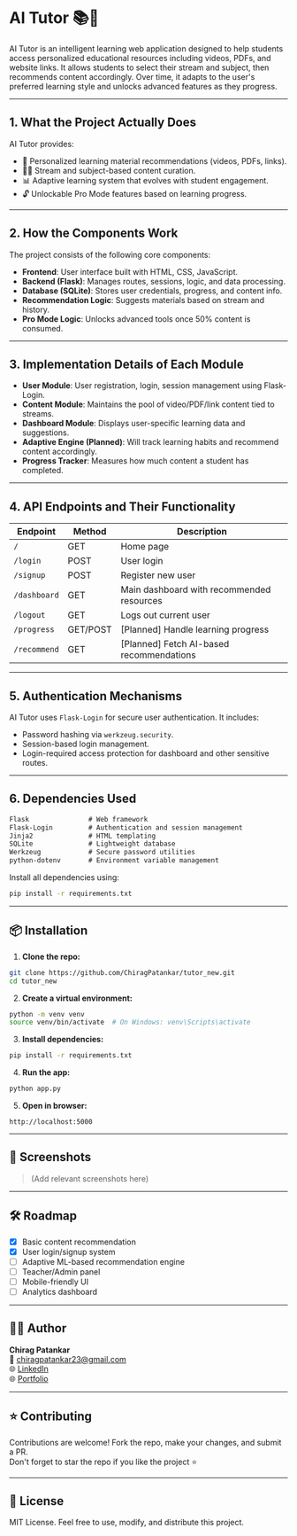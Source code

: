 # AI Tutor 📚🤖

AI Tutor is an intelligent learning web application designed to help students access personalized educational resources including videos, PDFs, and website links. It allows students to select their stream and subject, then recommends content accordingly. Over time, it adapts to the user's preferred learning style and unlocks advanced features as they progress.

---

## 1. What the Project Actually Does

AI Tutor provides:
- 🎯 Personalized learning material recommendations (videos, PDFs, links).
- 👨‍🎓 Stream and subject-based content curation.
- 📊 Adaptive learning system that evolves with student engagement.
- 🔓 Unlockable Pro Mode features based on learning progress.

---

## 2. How the Components Work

The project consists of the following core components:

- **Frontend**: User interface built with HTML, CSS, JavaScript.
- **Backend (Flask)**: Manages routes, sessions, logic, and data processing.
- **Database (SQLite)**: Stores user credentials, progress, and content info.
- **Recommendation Logic**: Suggests materials based on stream and history.
- **Pro Mode Logic**: Unlocks advanced tools once 50% content is consumed.

---

## 3. Implementation Details of Each Module

- **User Module**: User registration, login, session management using Flask-Login.
- **Content Module**: Maintains the pool of video/PDF/link content tied to streams.
- **Dashboard Module**: Displays user-specific learning data and suggestions.
- **Adaptive Engine (Planned)**: Will track learning habits and recommend content accordingly.
- **Progress Tracker**: Measures how much content a student has completed.

---

## 4. API Endpoints and Their Functionality

| Endpoint       | Method | Description                                 |
|----------------|--------|---------------------------------------------|
| `/`            | GET    | Home page                                   |
| `/login`       | POST   | User login                                  |
| `/signup`      | POST   | Register new user                           |
| `/dashboard`   | GET    | Main dashboard with recommended resources   |
| `/logout`      | GET    | Logs out current user                       |
| `/progress`    | GET/POST | [Planned] Handle learning progress        |
| `/recommend`   | GET    | [Planned] Fetch AI-based recommendations    |

---

## 5. Authentication Mechanisms

AI Tutor uses `Flask-Login` for secure user authentication. It includes:
- Password hashing via `werkzeug.security`.
- Session-based login management.
- Login-required access protection for dashboard and other sensitive routes.

---

## 6. Dependencies Used

```txt
Flask               # Web framework
Flask-Login         # Authentication and session management
Jinja2              # HTML templating
SQLite              # Lightweight database
Werkzeug            # Secure password utilities
python-dotenv       # Environment variable management
```

Install all dependencies using:

```bash
pip install -r requirements.txt
```

---

## 📦 Installation

1. **Clone the repo:**

```bash
git clone https://github.com/ChiragPatankar/tutor_new.git
cd tutor_new
```

2. **Create a virtual environment:**

```bash
python -m venv venv
source venv/bin/activate  # On Windows: venv\Scripts\activate
```

3. **Install dependencies:**

```bash
pip install -r requirements.txt
```

4. **Run the app:**

```bash
python app.py
```

5. **Open in browser:**
```
http://localhost:5000
```

---

## 📸 Screenshots

> (Add relevant screenshots here)

---

## 🛠 Roadmap

- [x] Basic content recommendation
- [x] User login/signup system
- [ ] Adaptive ML-based recommendation engine
- [ ] Teacher/Admin panel
- [ ] Mobile-friendly UI
- [ ] Analytics dashboard

---

## 🙋‍♂️ Author

**Chirag Patankar**  
📧 chiragpatankar23@gmail.com  
🌐 [LinkedIn](https://linkedin.com/in/chiragpatankar)  
🌐 [Portfolio](https://thewebnect.in)

---

## ⭐ Contributing

Contributions are welcome! Fork the repo, make your changes, and submit a PR.  
Don't forget to star the repo if you like the project ⭐

---

## 📄 License

MIT License. Feel free to use, modify, and distribute this project.
```
